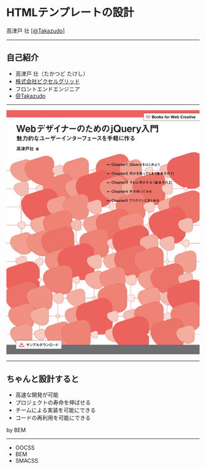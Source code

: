 # HTMLテンプレートの設計

高津戸 壮 \[[@Takazudo](https://twitter.com/Takazudo)\]

----

## 自己紹介

* 高津戸 壮（たかつど たけし）
* [株式会社ピクセルグリッド](http://www.pxgrid.com/)
* フロントエンドエンジニア
* [@Takazudo](twitter.com/Takazudo)

---

<div class="my-img"><img src="img/intro/jqbook.png" alt=""></div>

----

## ちゃんと設計すると

* 高速な開発が可能
* プロジェクトの寿命を伸ばせる
* チームによる実装を可能にできる
* コードの再利用を可能にできる

by BEM

----

<ul class="bigList">
<li>OOCSS</li>
<li>BEM</li>
<li>SMACSS</li>
</ul>
